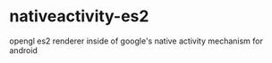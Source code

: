 nativeactivity-es2
==================

opengl es2 renderer inside of google's native activity mechanism for android